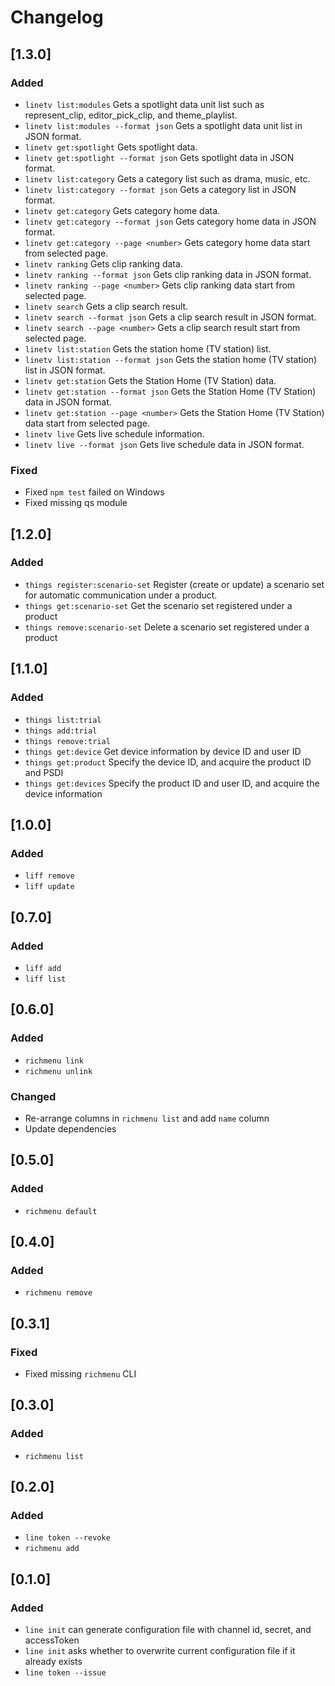# Changelog

## [1.3.0]
### Added
 - `linetv list:modules` Gets a spotlight data unit list such as represent_clip, editor_pick_clip, and theme_playlist.
 - `linetv list:modules --format json` Gets a spotlight data unit list in JSON format.
 - `linetv get:spotlight` Gets spotlight data.
 - `linetv get:spotlight --format json` Gets spotlight data in JSON format.
 - `linetv list:category` Gets a category list such as drama, music, etc.
 - `linetv list:category --format json` Gets a category list in JSON format.
 - `linetv get:category` Gets category home data.
 - `linetv get:category --format json` Gets category home data in JSON format.
 - `linetv get:category --page <number>` Gets category home data start from selected page.
 - `linetv ranking` Gets clip ranking data.
 - `linetv ranking --format json` Gets clip ranking data in JSON format.
 - `linetv ranking --page <number>` Gets clip ranking data start from selected page.
 - `linetv search` Gets a clip search result.
 - `linetv search --format json` Gets a clip search result in JSON format.
 - `linetv search --page <number>` Gets a clip search result start from selected page.
 - `linetv list:station` Gets the station home (TV station) list.
 - `linetv list:station --format json` Gets the station home (TV station) list in JSON format.
 - `linetv get:station` Gets the Station Home (TV Station) data.
 - `linetv get:station --format json` Gets the Station Home (TV Station) data in JSON format.
 - `linetv get:station --page <number>` Gets the Station Home (TV Station) data start from selected page.
 - `linetv live` Gets live schedule information.
 - `linetv live --format json` Gets live schedule data in JSON format.

### Fixed
 - Fixed `npm test` failed on Windows
 - Fixed missing qs module

## [1.2.0]
### Added
 - `things register:scenario-set` Register (create or update) a scenario set for automatic communication under a product.
 - `things get:scenario-set` Get the scenario set registered under a product
 - `things remove:scenario-set` Delete a scenario set registered under a product

## [1.1.0]
### Added
 - `things list:trial`
 - `things add:trial`
 - `things remove:trial`
 - `things get:device` Get device information by device ID and user ID
 - `things get:product` Specify the device ID, and acquire the product ID and PSDI
 - `things get:devices` Specify the product ID and user ID, and acquire the device information

## [1.0.0]
### Added
 - `liff remove`
 - `liff update`

## [0.7.0]
### Added
 - `liff add`
 - `liff list`

## [0.6.0]
### Added
 - `richmenu link`
 - `richmenu unlink`
### Changed
 - Re-arrange columns in `richmenu list` and add `name` column
 - Update dependencies

## [0.5.0]
### Added
 - `richmenu default`

## [0.4.0]
### Added
 - `richmenu remove`

## [0.3.1]
### Fixed
 - Fixed missing `richmenu` CLI

## [0.3.0]
### Added
 - `richmenu list`

## [0.2.0]
### Added
 - `line token --revoke`
 - `richmenu add`

## [0.1.0]
### Added
 - `line init` can generate configuration file with channel id, secret, and accessToken
 - `line init` asks whether to overwrite current configuration file if it already exists
 - `line token --issue`
